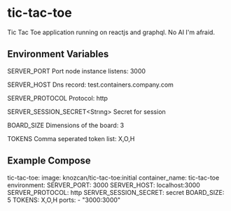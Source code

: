 # tic-tac-toe
Tic Tac Toe application running on reactjs and graphql. No AI I'm afraid.

## Environment Variables

SERVER_PORT<Int> Port node instance listens: 3000

SERVER_HOST<String> Dns record: test.containers.company.com

SERVER_PROTOCOL<String> Protocol: http

SERVER_SESSION_SECRET<Strıng> Secret for session

BOARD_SIZE<Int> Dimensions of the board: 3

TOKENS<String> Comma seperated token list: X,O,H

## Example Compose

tic-tac-toe:
  image: knozcan/tic-tac-toe:initial
  container_name: tic-tac-toe
  environment:
    SERVER_PORT: 3000
    SERVER_HOST: localhost:3000
    SERVER_PROTOCOL: http
    SERVER_SESSION_SECRET: secret
    BOARD_SIZE: 5
    TOKENS: X,O,H
  ports:
    - "3000:3000"
